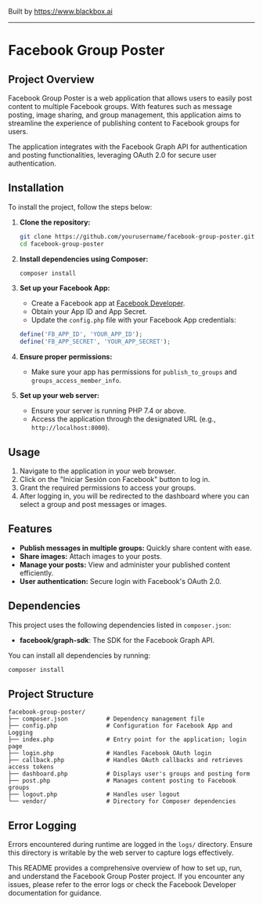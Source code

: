 
Built by https://www.blackbox.ai

---

# Facebook Group Poster

## Project Overview
Facebook Group Poster is a web application that allows users to easily post content to multiple Facebook groups. With features such as message posting, image sharing, and group management, this application aims to streamline the experience of publishing content to Facebook groups for users. 

The application integrates with the Facebook Graph API for authentication and posting functionalities, leveraging OAuth 2.0 for secure user authentication.

## Installation
To install the project, follow the steps below:

1. **Clone the repository:**
   ```bash
   git clone https://github.com/yourusername/facebook-group-poster.git
   cd facebook-group-poster
   ```

2. **Install dependencies using Composer:**
   ```bash
   composer install
   ```

3. **Set up your Facebook App:**
   - Create a Facebook app at [Facebook Developer](https://developers.facebook.com/apps/).
   - Obtain your App ID and App Secret.
   - Update the `config.php` file with your Facebook App credentials:

   ```php
   define('FB_APP_ID', 'YOUR_APP_ID');
   define('FB_APP_SECRET', 'YOUR_APP_SECRET');
   ```

4. **Ensure proper permissions:**
   - Make sure your app has permissions for `publish_to_groups` and `groups_access_member_info`.

5. **Set up your web server:**
   - Ensure your server is running PHP 7.4 or above.
   - Access the application through the designated URL (e.g., `http://localhost:8000`).

## Usage
1. Navigate to the application in your web browser.
2. Click on the "Iniciar Sesión con Facebook" button to log in.
3. Grant the required permissions to access your groups.
4. After logging in, you will be redirected to the dashboard where you can select a group and post messages or images.

## Features
- **Publish messages in multiple groups:** Quickly share content with ease.
- **Share images:** Attach images to your posts.
- **Manage your posts:** View and administer your published content efficiently.
- **User authentication:** Secure login with Facebook's OAuth 2.0.

## Dependencies
This project uses the following dependencies listed in `composer.json`:

- **facebook/graph-sdk**: The SDK for the Facebook Graph API.
  
You can install all dependencies by running:
```bash
composer install
```

## Project Structure
```
facebook-group-poster/
├── composer.json           # Dependency management file
├── config.php              # Configuration for Facebook App and Logging
├── index.php               # Entry point for the application; login page
├── login.php               # Handles Facebook OAuth login
├── callback.php            # Handles OAuth callbacks and retrieves access tokens
├── dashboard.php           # Displays user's groups and posting form
├── post.php                # Manages content posting to Facebook groups
├── logout.php              # Handles user logout
└── vendor/                 # Directory for Composer dependencies
```

## Error Logging
Errors encountered during runtime are logged in the `logs/` directory. Ensure this directory is writable by the web server to capture logs effectively.

This README provides a comprehensive overview of how to set up, run, and understand the Facebook Group Poster project. If you encounter any issues, please refer to the error logs or check the Facebook Developer documentation for guidance.